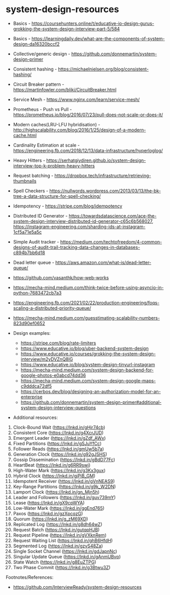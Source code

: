 # system-design-resources

* Basics - https://coursehunters.online/t/educative-io-design-gurus-grokking-the-system-design-interview-part-5/584
* Basics - https://learningdaily.dev/what-are-the-components-of-system-design-da16320bccf2
* Collective/generic design - https://github.com/donnemartin/system-design-primer
* Consistent hashing - https://michaelnielsen.org/blog/consistent-hashing/
* Circuit Breaker pattern - https://martinfowler.com/bliki/CircuitBreaker.html
* Service Mesh - https://www.nginx.com/learn/service-mesh/
* Prometheus - Push vs Pull - https://prometheus.io/blog/2016/07/23/pull-does-not-scale-or-does-it/
* Modern caches(LRU-LFU hybridisation) - http://highscalability.com/blog/2016/1/25/design-of-a-modern-cache.html
* Cardinality Estimation at scale - https://engineering.fb.com/2018/12/13/data-infrastructure/hyperloglog/
* Heavy Hitters - https://serhatgiydiren.github.io/system-design-interview-top-k-problem-heavy-hitters
* Request batching - https://dropbox.tech/infrastructure/retrieving-thumbnails
* Spell Checkers - https://nullwords.wordpress.com/2013/03/13/the-bk-tree-a-data-structure-for-spell-checking/
* Idempotency - https://stripe.com/blog/idempotency
* Distributed ID Generator - https://towardsdatascience.com/ace-the-system-design-interview-distributed-id-generator-c65c6b568027, https://instagram-engineering.com/sharding-ids-at-instagram-1cf5a71e5a5c
* Simple Audit tracker - https://medium.com/techtofreedom/4-common-designs-of-audit-trail-tracking-data-changes-in-databases-c894b7bb6d18
* Dead letter queue - https://aws.amazon.com/what-is/dead-letter-queue/
* https://github.com/vasanthk/how-web-works
* https://mecha-mind.medium.com/think-twice-before-using-asyncio-in-python-7683472cb7a3
* https://engineering.fb.com/2021/02/22/production-engineering/foqs-scaling-a-distributed-priority-queue/
* https://mecha-mind.medium.com/guesstimating-scalability-numbers-823d90ef0652
* Design examples:
    * https://stripe.com/blog/rate-limiters
    * https://www.educative.io/blog/uber-backend-system-design
    * https://www.educative.io/courses/grokking-the-system-design-interview/m2yDVZnQ8lG
    * https://www.educative.io/blog/system-design-tinyurl-instagram
    * https://mecha-mind.medium.com/system-design-backend-for-google-photos-e0abcd74dd36
    * https://mecha-mind.medium.com/system-design-google-maps-c9dddca72df5
    * https://cerbos.dev/blog/designing-an-authorization-model-for-an-enterprise
    * https://github.com/donnemartin/system-design-primer#additional-system-design-interview-questions
 


* Additional resources:
1. Clock-Bound Wait (https://lnkd.in/gHjr74cb)
2. Consistent Core (https://lnkd.in/g4XcrJUD)
3. Emergent Leader (https://lnkd.in/gZdf_AWx)
4. Fixed Partitions (https://lnkd.in/gSJuYfCc)
5. Follower Reads (https://lnkd.in/gmUw5b7a)
6. Generation Clock (https://lnkd.in/g92gJSHS)
7. Gossip Dissemination (https://lnkd.in/gBdD77Fc)
8. HeartBeat (https://lnkd.in/g6RR9swi)
9. High-Water Mark (https://lnkd.in/g3Kx3gux)
10. Hybrid Clock (https://lnkd.in/gjPiB_GM)
11. Idempotent Receiver (https://lnkd.in/gVnNEAS9)
12. Key-Range Partitions (https://lnkd.in/g9k_W2DN)
13. Lamport Clock (https://lnkd.in/gn_Mjn5h)
14. Leader and Followers (https://lnkd.in/guv739mY)
15. Lease (https://lnkd.in/gX9cpWYA)
16. Low-Water Mark (https://lnkd.in/ggEnd765)
17. Paxos (https://lnkd.in/gzXpcqzG)
18. Quorum (https://lnkd.in/g_zM69XD)
19. Replicated Log (https://lnkd.in/g8dh64wZ)
20. Request Batch (https://lnkd.in/gutqpHJB)
21. Request Pipeline (https://lnkd.in/gVXknRem)
22. Request Waiting List (https://lnkd.in/ghB6HfdH)
23. Segmented Log (https://lnkd.in/gzvS48Za)
24. Single Socket Channel (https://lnkd.in/gdJapnNc)
25. Singular Update Queue (https://lnkd.in/gAnmUBvp)
26. State Watch (https://lnkd.in/g8EuZTPG)
27. Two Phase Commit (https://lnkd.in/g3Btwu3Z)


Footnotes/References:
* https://github.com/InterviewReady/system-design-resources
